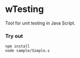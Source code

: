 # wTesting

Tool for unit testing in Java Script.

### Try out

```
npm install
node sample/Simple.s
```





































